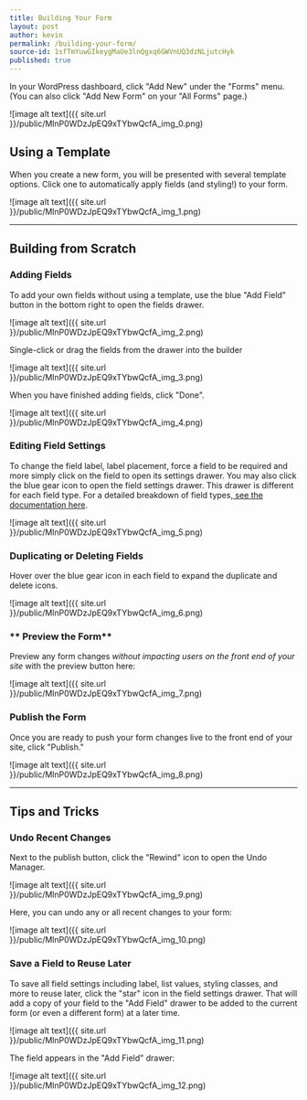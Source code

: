 ```yaml
---
title: Building Your Form
layout: post
author: kevin
permalink: /building-your-form/
source-id: 1sfTmYuwGIkeygMaUe3lnQgxq6GWVnUQ3dzNLjutcHyk
published: true
---
```

In your WordPress dashboard, click "Add New" under the "Forms" menu. (You can also click "Add New Form" on your "All Forms" page.)

![image alt text]({{ site.url }}/public/MlnP0WDzJpEQ9xTYbwQcfA_img_0.png)

## **Using a Template**

When you create a new form, you will be presented with several template options.  Click one to automatically apply fields (and styling!) to your form.

![image alt text]({{ site.url }}/public/MlnP0WDzJpEQ9xTYbwQcfA_img_1.png)

* * *


## **Building from Scratch**

### **Adding Fields**

To add your own fields without using a template, use the blue "Add Field" button in the bottom right to open the fields drawer.

![image alt text]({{ site.url }}/public/MlnP0WDzJpEQ9xTYbwQcfA_img_2.png)

Single-click or drag the fields from the drawer into the builder

![image alt text]({{ site.url }}/public/MlnP0WDzJpEQ9xTYbwQcfA_img_3.png)

When you have finished adding fields, click "Done".

![image alt text]({{ site.url }}/public/MlnP0WDzJpEQ9xTYbwQcfA_img_4.png)

### **Editing Field Settings**

To change the field label, label placement, force a field to be required and more simply click on the field to open its settings drawer.  You may also click the blue gear icon to open the field settings drawer.  This drawer is different for each field type.  For a detailed breakdown of field types,[ see the documentation here](https://ninjaforms.com/docs/field-types/).

![image alt text]({{ site.url }}/public/MlnP0WDzJpEQ9xTYbwQcfA_img_5.png)

### **Duplicating or Deleting Fields**

Hover over the blue gear icon in each field to expand the duplicate and delete icons.

![image alt text]({{ site.url }}/public/MlnP0WDzJpEQ9xTYbwQcfA_img_6.png)

### ** Preview the Form**

Preview any form changes *without impacting users on the front end of your site* with the preview button here:

![image alt text]({{ site.url }}/public/MlnP0WDzJpEQ9xTYbwQcfA_img_7.png)

### **Publish the Form**

Once you are ready to push your form changes live to the front end of your site, click "Publish."

![image alt text]({{ site.url }}/public/MlnP0WDzJpEQ9xTYbwQcfA_img_8.png)

* * *


## **Tips and Tricks**

### **Undo Recent Changes**

Next to the publish button, click the "Rewind" icon to open the Undo Manager.

![image alt text]({{ site.url }}/public/MlnP0WDzJpEQ9xTYbwQcfA_img_9.png)

Here, you can undo any or all recent changes to your form:

![image alt text]({{ site.url }}/public/MlnP0WDzJpEQ9xTYbwQcfA_img_10.png)

### **Save a Field to Reuse Later**

To save all field settings including label, list values, styling classes, and more to reuse later, click the "star" icon in the field settings drawer.  That will add a copy of your field to the "Add Field" drawer to be added to the current form (or even a different form) at a later time.

![image alt text]({{ site.url }}/public/MlnP0WDzJpEQ9xTYbwQcfA_img_11.png)

The field appears in the "Add Field" drawer:

![image alt text]({{ site.url }}/public/MlnP0WDzJpEQ9xTYbwQcfA_img_12.png)

 

 

 

